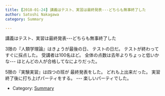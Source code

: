 ```yaml
---
title: [2018-01-24] 講義はテスト、実習は最終発表---どちらも無事終了した
author: Satoshi Nakagawa
category: Summary

---
```


講義はテスト、実習は最終発表---どちらも無事終了した

 3限の『人類学理論』はきょうが最後の日、
テストの日だ。
テストが終わってすぐに採点した。
受講者は100名ほど。
全体の点数は去年よりちょっと低いかな---
ほとんどの人が合格してなによりだった。

 5限の『実験実習』は四つの班が
最終発表をした。
どれも上出来だった。
実習終了後に打ち上げパーティをする。
--- 楽しいパーティでした。

- Category: [Summary](https://merapano.github.io/categories.html#Summary)

